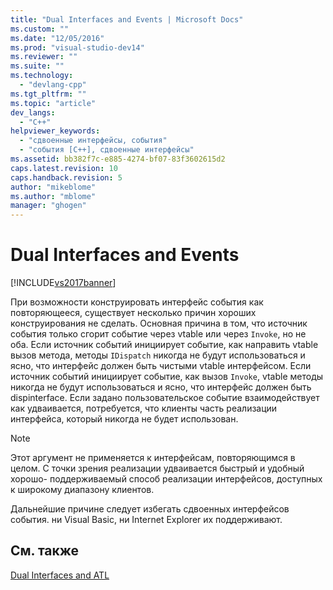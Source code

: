 ```yaml
---
title: "Dual Interfaces and Events | Microsoft Docs"
ms.custom: ""
ms.date: "12/05/2016"
ms.prod: "visual-studio-dev14"
ms.reviewer: ""
ms.suite: ""
ms.technology: 
  - "devlang-cpp"
ms.tgt_pltfrm: ""
ms.topic: "article"
dev_langs: 
  - "C++"
helpviewer_keywords: 
  - "сдвоенные интерфейсы, события"
  - "события [C++], сдвоенные интерфейсы"
ms.assetid: bb382f7c-e885-4274-bf07-83f3602615d2
caps.latest.revision: 10
caps.handback.revision: 5
author: "mikeblome"
ms.author: "mblome"
manager: "ghogen"
---
```

# Dual Interfaces and Events
[!INCLUDE[vs2017banner](../assembler/inline/includes/vs2017banner.md)]

При возможности конструировать интерфейс события как повторяющееся, существует несколько причин хороших конструирования не сделать.  Основная причина в том, что источник события только сгорит событие через vtable или через `Invoke`, но не оба.  Если источник событий инициирует событие, как направить vtable вызов метода, методы `IDispatch` никогда не будут использоваться и ясно, что интерфейс должен быть чистыми vtable интерфейсом.  Если источник событий инициирует событие, как вызов `Invoke`, vtable методы никогда не будут использоваться и ясно, что интерфейс должен быть dispinterface.  Если задано пользовательское событие взаимодействует как удваивается, потребуется, что клиенты часть реализации интерфейса, который никогда не будет использован.  
  
> [!NOTE]
>  Этот аргумент не применяется к интерфейсам, повторяющимся в целом.  С точки зрения реализации удваивается быстрый и удобный хорошо\- поддерживаемый способ реализации интерфейсов, доступных к широкому диапазону клиентов.  
  
 Дальнейшие причине следует избегать сдвоенных интерфейсов события. ни Visual Basic, ни Internet Explorer их поддерживают.  
  
## См. также  
 [Dual Interfaces and ATL](../atl/dual-interfaces-and-atl.md)